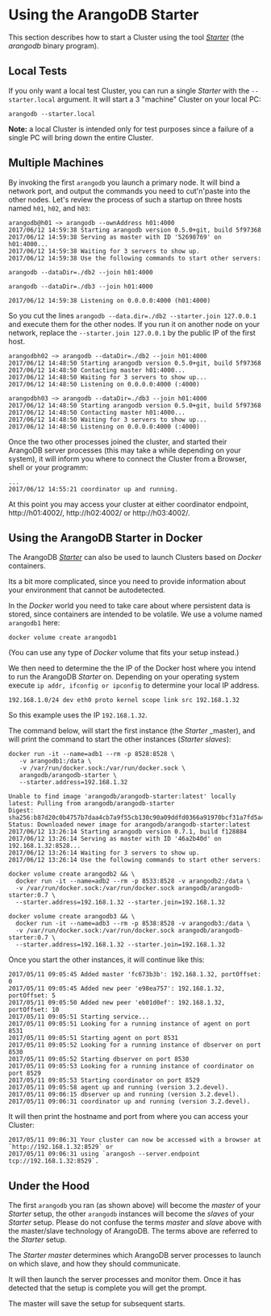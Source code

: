 Using the ArangoDB Starter
==========================

This section describes how to start a Cluster using the tool [_Starter_](../../Programs/Starter/README.md)
(the _arangodb_ binary program).

Local Tests
-----------

If you only want a local test Cluster, you can run a single _Starter_ with the 
`--starter.local` argument. It will start a 3 "machine" Cluster on your local PC:

```
arangodb --starter.local
```

**Note:** a local Cluster is intended only for test purposes since a failure of 
a single PC will bring down the entire Cluster.

Multiple Machines
-----------------

By invoking the first `arangodb` you launch a primary node. It will
bind a network port, and output the commands you need to cut'n'paste
into the other nodes. Let's review the process of such a startup on
three hosts named `h01`, `h02`, and `h03`: 

```
arangodb@h01 ~> arangodb --ownAddress h01:4000
2017/06/12 14:59:38 Starting arangodb version 0.5.0+git, build 5f97368
2017/06/12 14:59:38 Serving as master with ID '52698769' on h01:4000...
2017/06/12 14:59:38 Waiting for 3 servers to show up.
2017/06/12 14:59:38 Use the following commands to start other servers:

arangodb --dataDir=./db2 --join h01:4000

arangodb --dataDir=./db3 --join h01:4000

2017/06/12 14:59:38 Listening on 0.0.0.0:4000 (h01:4000)
```

So you cut the lines `arangodb --data.dir=./db2 --starter.join
127.0.0.1` and execute them for the other nodes. If you run it on
another node on your network, replace the `--starter.join 127.0.0.1`
by the public IP of the first host. 

```
arangodbh02 ~> arangodb --dataDir=./db2 --join h01:4000
2017/06/12 14:48:50 Starting arangodb version 0.5.0+git, build 5f97368
2017/06/12 14:48:50 Contacting master h01:4000...
2017/06/12 14:48:50 Waiting for 3 servers to show up...
2017/06/12 14:48:50 Listening on 0.0.0.0:4000 (:4000)

arangodbh03 ~> arangodb --dataDir=./db3 --join h01:4000
2017/06/12 14:48:50 Starting arangodb version 0.5.0+git, build 5f97368
2017/06/12 14:48:50 Contacting master h01:4000...
2017/06/12 14:48:50 Waiting for 3 servers to show up...
2017/06/12 14:48:50 Listening on 0.0.0.0:4000 (:4000)
```

Once the two other processes joined the cluster, and started their ArangoDB server processes (this may take a while depending on your system), it will inform you where to connect the Cluster from a Browser, shell or your programm:

```
...
2017/06/12 14:55:21 coordinator up and running.
```

At this point you may access your cluster at either coordinator
endpoint, http://h01:4002/, http://h02:4002/ or http://h03:4002/.


Using the ArangoDB Starter in Docker
------------------------------------
The ArangoDB [_Starter_](../../Programs/Starter/README.md) can also be used to launch
Clusters based on _Docker_ containers.

Its a bit more complicated, since you need to provide information about your environment
that cannot be autodetected.

In the _Docker_ world you need to take care about where persistent data is stored,
since containers are intended to be volatile. We use a volume named `arangodb1` here: 

```
docker volume create arangodb1
```

(You can use any type of _Docker_ volume that fits your setup instead.)

We then need to determine the the IP of the Docker host where you
intend to run the ArangoDB _Starter_ on. Depending on your operating system
execute `ip addr, ifconfig or ipconfig` to determine your local IP
address. 

```
192.168.1.0/24 dev eth0 proto kernel scope link src 192.168.1.32
```

So this example uses the IP `192.168.1.32`.

The command below, will start the first instance (the _Starter_ _master), and will
print the command to start the other instances (_Starter_ _slaves_):

```
docker run -it --name=adb1 --rm -p 8528:8528 \
   -v arangodb1:/data \
   -v /var/run/docker.sock:/var/run/docker.sock \
   arangodb/arangodb-starter \
   --starter.address=192.168.1.32

Unable to find image 'arangodb/arangodb-starter:latest' locally
latest: Pulling from arangodb/arangodb-starter
Digest: sha256:b87d20c0b4757b7daa4cb7a9f55cb130c90a09ddfd0366a91970bcf31a7fd5a4
Status: Downloaded newer image for arangodb/arangodb-starter:latest
2017/06/12 13:26:14 Starting arangodb version 0.7.1, build f128884
2017/06/12 13:26:14 Serving as master with ID '46a2b40d' on 192.168.1.32:8528...
2017/06/12 13:26:14 Waiting for 3 servers to show up.
2017/06/12 13:26:14 Use the following commands to start other servers:

docker volume create arangodb2 && \
  docker run -it --name=adb2 --rm -p 8533:8528 -v arangodb2:/data \
  -v /var/run/docker.sock:/var/run/docker.sock arangodb/arangodb-starter:0.7 \
  --starter.address=192.168.1.32 --starter.join=192.168.1.32

docker volume create arangodb3 && \
  docker run -it --name=adb3 --rm -p 8538:8528 -v arangodb3:/data \
  -v /var/run/docker.sock:/var/run/docker.sock arangodb/arangodb-starter:0.7 \
  --starter.address=192.168.1.32 --starter.join=192.168.1.32
```

Once you start the other instances, it will continue like this: 

```
2017/05/11 09:05:45 Added master 'fc673b3b': 192.168.1.32, portOffset: 0
2017/05/11 09:05:45 Added new peer 'e98ea757': 192.168.1.32, portOffset: 5
2017/05/11 09:05:50 Added new peer 'eb01d0ef': 192.168.1.32, portOffset: 10
2017/05/11 09:05:51 Starting service...
2017/05/11 09:05:51 Looking for a running instance of agent on port 8531
2017/05/11 09:05:51 Starting agent on port 8531
2017/05/11 09:05:52 Looking for a running instance of dbserver on port 8530
2017/05/11 09:05:52 Starting dbserver on port 8530
2017/05/11 09:05:53 Looking for a running instance of coordinator on port 8529
2017/05/11 09:05:53 Starting coordinator on port 8529
2017/05/11 09:05:58 agent up and running (version 3.2.devel).
2017/05/11 09:06:15 dbserver up and running (version 3.2.devel).
2017/05/11 09:06:31 coordinator up and running (version 3.2.devel).
```

It will then print the hostname and port from where you can access your Cluster:

```
2017/05/11 09:06:31 Your cluster can now be accessed with a browser at `http://192.168.1.32:8529` or
2017/05/11 09:06:31 using `arangosh --server.endpoint tcp://192.168.1.32:8529`.
```

Under the Hood
--------------
The first `arangodb` you ran (as shown above) will become the _master_ of your _Starter_
setup, the other `arangodb` instances will become the _slaves_ of your _Starter_
setup. Please do not confuse the terms _master_ and _slave_ above with the master/slave
technology of ArangoDB. The terms above are referred to the _Starter_ setup.

The _Starter_ _master_ determines which ArangoDB server processes to launch on which
slave, and how they should communicate. 

It will then launch the server processes and monitor them. Once it has detected
that the setup is complete you will get the prompt. 

The master will save the setup for subsequent starts. 

